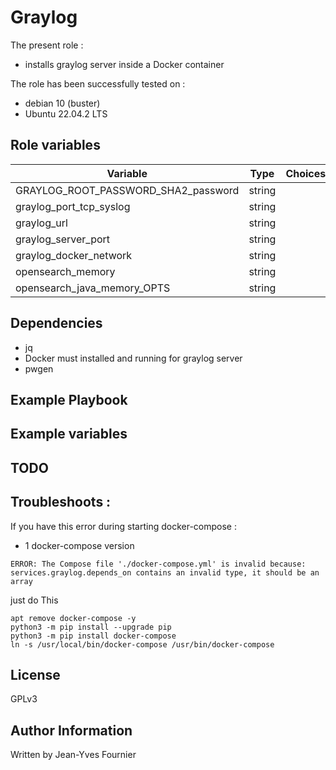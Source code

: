 Graylog
==========

The present role :
  - installs graylog server inside a Docker container

The role has been successfully tested on :
  - debian 10 (buster)
  - Ubuntu 22.04.2 LTS

Role variables
--------------

| Variable                                     | Type    | Choices                                                                            | Default                 | Comment         |
|----------------------------------------------|---------|------------------------------------------------------------------------------------|-------------------------|-----------------|
| GRAYLOG_ROOT_PASSWORD_SHA2_password          | string  |                                                                                    | admin                   |                 |
| graylog_port_tcp_syslog                      | string  |                                                                                    | 1514                    |                 |
| graylog_url                                  | string  |                                                                                    | www.graylog.localhost   |                 |
| graylog_server_port                          | string  |                                                                                    | 9000                    |                 |
| graylog_docker_network                       | string  |                                                                                    | graylog                 |                 |
| opensearch_memory                            | string  |                                                                                    | 2g                      |                 |
| opensearch_java_memory_OPTS                  | string  |                                                                                    | '-Xms1g -Xmx1g'         |                 |

Dependencies
------------
  - jq
  - Docker must installed and running for graylog server
  - pwgen

Example Playbook
----------------



Example variables
-----------------



TODO
----


Troubleshoots :
-----------------

If you have this error during starting docker-compose :

- 1 docker-compose version
```
ERROR: The Compose file './docker-compose.yml' is invalid because:
services.graylog.depends_on contains an invalid type, it should be an array
```
just do This
```
apt remove docker-compose -y
python3 -m pip install --upgrade pip
python3 -m pip install docker-compose
ln -s /usr/local/bin/docker-compose /usr/bin/docker-compose
```


License
-------

GPLv3

Author Information
------------------

Written by Jean-Yves Fournier
